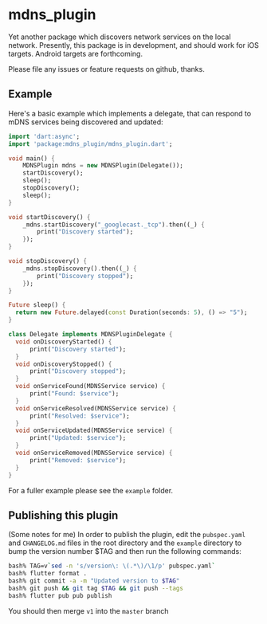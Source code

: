 # mdns_plugin

Yet another package which discovers network services on the local
network. Presently, this package is in development, and should
work for iOS targets. Android targets are forthcoming.

Please file any issues or feature requests on github, thanks.

## Example

Here's a basic example which implements a delegate, that can respond to
mDNS services being discovered and updated:

```dart
import 'dart:async';
import 'package:mdns_plugin/mdns_plugin.dart';

void main() {
    MDNSPlugin mdns = new MDNSPlugin(Delegate());
    startDiscovery();
    sleep();
    stopDiscovery();
    sleep();
}

void startDiscovery() {      
    _mdns.startDiscovery("_googlecast._tcp").then((_) {
        print("Discovery started");
    });
}

void stopDiscovery() {      
    _mdns.stopDiscovery().then((_) {
        print("Discovery stopped");
    });
}

Future sleep() {
  return new Future.delayed(const Duration(seconds: 5), () => "5");
}

class Delegate implements MDNSPluginDelegate {
  void onDiscoveryStarted() {
      print("Discovery started");
  }
  void onDiscoveryStopped() {
      print("Discovery stopped");
  }
  void onServiceFound(MDNSService service) {
      print("Found: $service");
  }
  void onServiceResolved(MDNSService service) {
      print("Resolved: $service");
  }
  void onServiceUpdated(MDNSService service) {
      print("Updated: $service");
  }
  void onServiceRemoved(MDNSService service) {
      print("Removed: $service");
  }
}
```

For a fuller example please see the `example` folder.

## Publishing this plugin

(Some notes for me) In order to publish the plugin, edit 
the `pubspec.yaml` and `CHANGELOG.md` files in the root directory and 
the `example` directory to bump the version number $TAG 
and then run the following commands:

```bash
bash% TAG=v`sed -n 's/version\: \(.*\)/\1/p' pubspec.yaml`
bash% flutter format .
bash% git commit -a -m "Updated version to $TAG"
bash% git push && git tag $TAG && git push --tags
bash% flutter pub pub publish
```

You should then merge `v1` into the `master` branch

